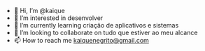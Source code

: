 - 👋 Hi, I’m @kaique
- 👀 I’m interested in desenvolver
- 🌱 I’m currently learning criação de aplicativos e sistemas 
- 💞️ I’m looking to collaborate on tudo que estiver ao meu alcance 
- 📫 How to reach me kaiquenegrito@gmail.com

<!---
Afegao/Afegao is a ✨ special ✨ repository because its `README.md` (this file) appears on your GitHub profile.
You can click the Preview link to take a look at your changes.
--->
